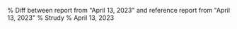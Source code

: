 % Diff between report from "April 13, 2023" and reference report from "April 13, 2023"
% Strudy
% April 13, 2023



